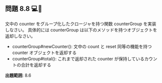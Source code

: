 ## 問題 8.8 💻📄

文中の counter をグループ化したクロージャを持つ関数 counterGroup を実装しなさい。
具体的には counterGroup は以下のメソッドを持つオブジェクトを返却しなさい。

- counterGroup#newCounter(): 文中の count と reset 同等の機能を持つ counter オブジェクトを返却する
- counterGroup#total(): これまで返却された counter が保持しているカウントの合計を返却する

**出題範囲**: 8.6
